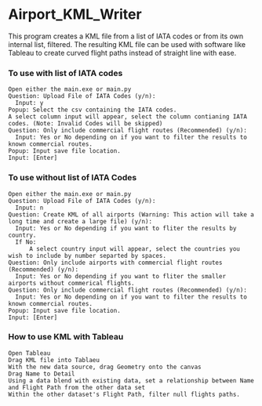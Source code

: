 # Airport_KML_Writer

This program creates a KML file from a list of IATA codes or from its own internal list, filtered.
The resulting KML file can be used with software like Tableau to create curved flight paths instead of straight line with ease.

### To use with list of IATA codes

    Open either the main.exe or main.py
    Question: Upload File of IATA Codes (y/n): 
      Input: y
    Popup: Select the csv containing the IATA codes.
    A select column input will appear, select the column contianing IATA codes. (Note: Invalid Codes will be skipped)
    Question: Only include commercial flight routes (Recommended) (y/n): 
      Input: Yes or No depending on if you want to filter the results to known commercial routes.
    Popup: Input save file location.
    Input: [Enter]

### To use without list of IATA Codes

    Open either the main.exe or main.py
    Question: Upload File of IATA Codes (y/n): 
      Input: n
    Question: Create KML of all airports (Warning: This action will take a long time and create a large file) (y/n):
      Input: Yes or No depending if you want to fliter the results by country.
      If No:
          A select country input will appear, select the countries you wish to include by number separted by spaces.
    Question: Only include airports with commercial flight routes (Recommended) (y/n):
      Input: Yes or No depending if you want to fliter the smaller airports without commerical flights.
    Question: Only include commercial flight routes (Recommended) (y/n): 
      Input: Yes or No depending on if you want to filter the results to known commercial routes.
    Popup: Input save file location.
    Input: [Enter]

### How to use KML with Tableau

    Open Tableau
    Drag KML file into Tablaeu 
    With the new data source, drag Geometry onto the canvas
    Drag Name to Detail
    Using a data blend with existing data, set a relationship between Name and Flight Path from the other data set
    Within the other dataset's Flight Path, filter null flights paths.

